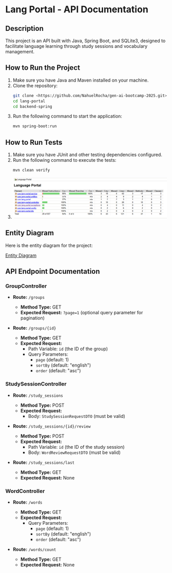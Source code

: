 # Lang Portal - API Documentation

## Description
This project is an API built with Java, Spring Boot, and SQLite3, designed to facilitate language learning through study sessions and vocabulary management.

## How to Run the Project
1. Make sure you have Java and Maven installed on your machine.
2. Clone the repository:
   ```bash
   git clone <https://github.com/NahuelRocha/gen-ai-bootcamp-2025.git>
   cd lang-portal
   cd backend-spring
   ```
3. Run the following command to start the application:
   ```bash
   mvn spring-boot:run
   ```

## How to Run Tests
1. Make sure you have JUnit and other testing dependencies configured.
2. Run the following command to execute the tests:
   ```bash
   mvn clean verify
   ```
3. ![Test Coverage](./test-coverage.png)

## Entity Diagram

Here is the entity diagram for the project:

[Entity Diagram](./entity-diagram.mmd)

## API Endpoint Documentation

### GroupController
- **Route:** `/groups`
  - **Method Type:** GET
  - **Expected Request:** `?page=1` (optional query parameter for pagination)
  
- **Route:** `/groups/{id}`
  - **Method Type:** GET
  - **Expected Request:** 
    - Path Variable: `id` (the ID of the group)
    - Query Parameters: 
      - `page` (default: 1)
      - `sortBy` (default: "english")
      - `order` (default: "asc")

### StudySessionController
- **Route:** `/study_sessions`
  - **Method Type:** POST
  - **Expected Request:** 
    - Body: `StudySessionRequestDTO` (must be valid)
  
- **Route:** `/study_sessions/{id}/review`
  - **Method Type:** POST
  - **Expected Request:** 
    - Path Variable: `id` (the ID of the study session)
    - Body: `WordReviewRequestDTO` (must be valid)

- **Route:** `/study_sessions/last`
  - **Method Type:** GET
  - **Expected Request:** None

### WordController
- **Route:** `/words`
  - **Method Type:** GET
  - **Expected Request:** 
    - Query Parameters: 
      - `page` (default: 1)
      - `sortBy` (default: "english")
      - `order` (default: "asc")

- **Route:** `/words/count`
  - **Method Type:** GET
  - **Expected Request:** None